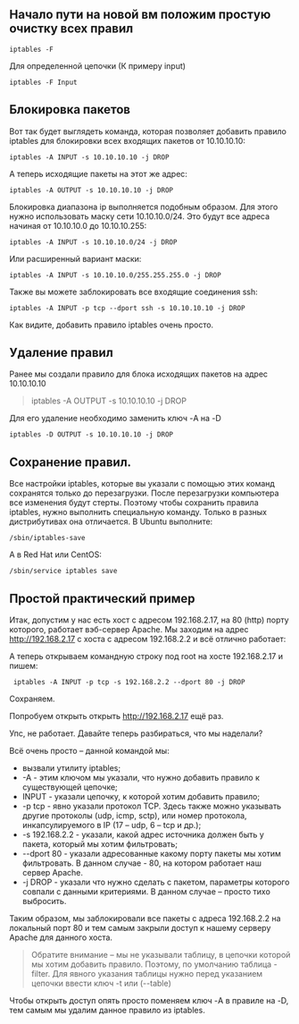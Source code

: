 ## Начало пути на новой вм положим простую очистку всех правил
```console
iptables -F
```

Для определенной цепочки (К примеру input)

```console
iptables -F Input
```

## Блокировка пакетов

Вот так будет выглядеть команда, которая позволяет добавить правило iptables для блокировки всех входящих пакетов от 10.10.10.10:
```console
iptables -A INPUT -s 10.10.10.10 -j DROP
```
А теперь исходящие пакеты на этот же адрес:
```console
iptables -A OUTPUT -s 10.10.10.10 -j DROP
```
Блокировка диапазона ip выполняется подобным образом. Для этого нужно использовать маску сети 10.10.10.0/24. Это будут все адреса начиная от 10.10.10.0 до 10.10.10.255:
```console
iptables -A INPUT -s 10.10.10.0/24 -j DROP
```

Или расширенный вариант маски:
```console
iptables -A INPUT -s 10.10.10.0/255.255.255.0 -j DROP
```

Также вы можете заблокировать все входящие соединения ssh:
```console
iptables -A INPUT -p tcp --dport ssh -s 10.10.10.10 -j DROP
```

Как видите, добавить правило iptables очень просто.

## Удаление правил
Ранее мы создали правило для блока исходящих пакетов на адрес 10.10.10.10
>iptables -A OUTPUT -s 10.10.10.10 -j DROP

Для его удаление необходимо заменить ключ -A на -D
```console
iptables -D OUTPUT -s 10.10.10.10 -j DROP
```
## Сохранение правил.

Все настройки iptables, которые вы указали с помощью этих команд сохранятся только до перезагрузки. После перезагрузки компьютера все изменения будут стерты. Поэтому чтобы сохранить правила iptables, нужно выполнить специальную команду. Только в разных дистрибутивах она отличается. В Ubuntu выполните:

```console
/sbin/iptables-save
```

А в Red Hat или CentOS:
```console
/sbin/service iptables save
```
## Простой практический пример 

Итак, допустим у нас есть хост с адресом 192.168.2.17, на 80 (http) порту которого, работает вэб-сервер Apache. Мы заходим на адрес http://192.168.2.17 с хоста с адресом 192.168.2.2 и всё отлично работает:

А теперь открываем командную строку под root на хосте 192.168.2.17 и пишем:
```console
 iptables -A INPUT -p tcp -s 192.168.2.2 --dport 80 -j DROP 
```
 Сохраняем.

Попробуем открыть открыть http://192.168.2.17 ещё раз.

Упс, не работает. Давайте теперь разбираться, что мы наделали?

Всё очень просто – данной командой мы:

* вызвали утилиту iptables;
* -A - этим ключом мы указали, что нужно добавить правило к существующей цепочке;
* INPUT - указали цепочку, к которой хотим добавить правило;
* -p tcp - явно указали протокол TCP. Здесь также можно указывать другие протоколы (udp, icmp, sctp), или номер протокола, инкапсулируемого в IP (17 – udp, 6 – tcp и др.);
* -s 192.168.2.2 - указали, какой адрес источника должен быть у пакета, который мы хотим фильтровать;
* --dport 80 - указали адресованные какому порту пакеты мы хотим фильтровать. В данном случае - 80, на котором работает наш сервер Apache.
* -j DROP - указали что нужно сделать с пакетом, параметры которого совпали с данными критериями. В данном случае – просто тихо выбросить.

Таким образом, мы заблокировали все пакеты с адреса 192.168.2.2 на локальный порт 80 и тем самым закрыли доступ к нашему серверу Apache для данного хоста.

>Обратите внимание – мы не указывали таблицу, в цепочки которой мы хотим добавить правило. Поэтому, по умолчанию таблица - filter. Для явного указания таблицы нужно перед указанием цепочки ввести ключ -t или (--table)

Чтобы открыть доступ опять просто поменяем ключ -A в правиле на -D, тем самым мы удалим данное правило из iptables.